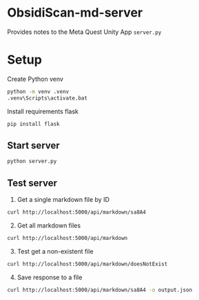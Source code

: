 # ObsidiScan-md-server
Provides notes to the Meta Quest Unity App
`server.py`

# Setup
Create Python venv
```bash
python -m venv .venv
.venv\Scripts\activate.bat
```

Install requirements flask
```bash
pip install flask
```

## Start server
```bash
python server.py
```

## Test server
1. Get a single markdown file by ID
```bash
curl http://localhost:5000/api/markdown/sa8A4
```
2. Get all markdown files
```bash
curl http://localhost:5000/api/markdown
```
3. Test get a non-existent file
```bash
curl http://localhost:5000/api/markdown/doesNotExist
```
4. Save response to a file
```bash
curl http://localhost:5000/api/markdown/sa8A4 -o output.json
```